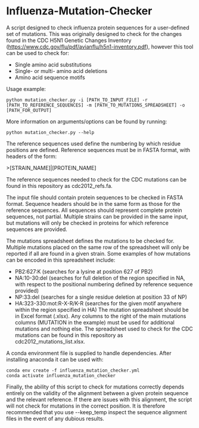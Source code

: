 # Influenza-Mutation-Checker
A script designed to check influenza protein sequences for a user-defined set of mutations. This was originally designed to check for the changes found in the CDC H5N1 Genetic Changes Inventory (https://www.cdc.gov/flu/pdf/avianflu/h5n1-inventory.pdf), however this tool can be used to check for:

  - Single amino acid substitutions
  - Single- or multi- amino acid deletions
  - Amino acid sequence motifs

Usage example:
```
python mutation_checker.py -i [PATH_TO_INPUT_FILE] -r [PATH_TO_REFERENCE_SEQUENCES] -m [PATH_TO_MUTATIONS_SPREADSHEET] -o [PATH_FOR_OUTPUT]
```

More information on arguments/options can be found by running:

```
python mutation_checker.py --help
```

The reference sequences used define the numbering by which residue positions are defined. Reference sequences must be in FASTA format, with headers of the form:

\>[STRAIN_NAME]|[PROTEIN_NAME]

The reference sequences needed to check for the CDC mutations can be found in this repository as cdc2012_refs.fa.

The input file should contain protein sequences to be checked in FASTA format. Sequence headers should be in the same form as those for the reference sequences. All sequences should represent complete protein sequences, not partial. Multiple strains can be provided in the same input, but mutations will only be checked in proteins for which reference sequences are provided.

The mutations spreadsheet defines the mutations to be checked for. Multiple mutations placed on the same row of the spreadsheet will only be reported if all are found in a given strain. Some examples of how mutations can be encoded in this spreadsheet include:
  - PB2:627:K  (searches for a lysine at position 627 of PB2)
  - NA:10-30:del  (searches for full deletion of the region specified in NA, with respect to the positional numbering defined by reference sequence  provided)
  - NP:33:del  (searches for a single residue deletion at position 33 of NP)
  - HA:323-330:mot:R-X-R/K-R  (searches for the given motif anywhere within the region specified in HA)
The mutation spreadsheet should be in Excel format (.xlsx). Any columns to the right of the main mutations columns (MUTATION in the example) must be used for additional mutations and nothing else. The spreadsheet used to check for the CDC mutations can be found in this repository as cdc2012_mutations_list.xlsx.

A conda environment file is supplied to handle dependencies. After installing anaconda it can be used with:
```
conda env create -f influenza_mutation_checker.yml
conda activate influenza_mutation_checker
```
Finally, the ability of this script to check for mutations correctly depends entirely on the validity of the alignment between a given protein sequence and the relevant reference. If there are issues with this alignment, the script will not check for mutations in the correct position. It is therefore recommended that you use --keep_temp inspect the sequence alignment files in the event of any dubious results.
